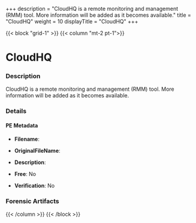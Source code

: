 +++
description = "CloudHQ is a remote monitoring and management (RMM) tool. More information will be added as it becomes available."
title = "CloudHQ"
weight = 10
displayTitle = "CloudHQ"
+++


{{< block "grid-1" >}}
{{< column "mt-2 pt-1">}}

# CloudHQ


### Description

CloudHQ is a remote monitoring and management (RMM) tool. More information will be added as it becomes available.




### Details


#### PE Metadata
- **Filename**: 
- **OriginalFileName**: 
- **Description**: 


- **Free**: No

- **Verification**: No





### Forensic Artifacts










{{< /column >}}
{{< /block >}}
